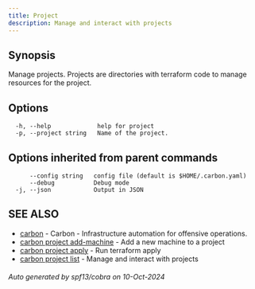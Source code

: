 ```yaml
---
title: Project
description: Manage and interact with projects
---
```


## Synopsis

Manage projects.
Projects are directories with terraform code to manage resources for the project.


## Options

```
  -h, --help             help for project
  -p, --project string   Name of the project.
```

## Options inherited from parent commands

```
      --config string   config file (default is $HOME/.carbon.yaml)
      --debug           Debug mode
  -j, --json            Output in JSON
```

## SEE ALSO

* [carbon](carbon.md)	 - Carbon - Infrastructure automation for offensive operations.
* [carbon project add-machine](carbon_project_add-machine.md)	 - Add a new machine to a project
* [carbon project apply](carbon_project_apply.md)	 - Run terraform apply
* [carbon project list](carbon_project_list.md)	 - Manage and interact with projects

###### Auto generated by spf13/cobra on 10-Oct-2024
